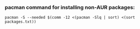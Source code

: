 ### pacman command for installing non-AUR packages: 
```
pacman -S --needed $(comm -12 <(pacman -Slq | sort) <(sort packages.txt))
```
